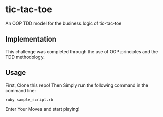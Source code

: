 # tic-tac-toe
An OOP TDD model for the business logic of tic-tac-toe

## Implementation
This challenge was completed through the use of OOP principles and the TDD methodology.

## Usage

First, Clone this repo!
Then Simply run the following command in the command line:

`ruby sample_script.rb`

Enter Your Moves and start playing!
